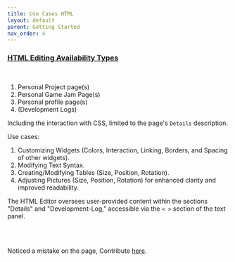 ```yaml
---
title: Use Cases HTML
layout: default
parent: Getting Started
nav_order: 4
---
```


### <ins>HTML Editing Availability Types</ins>

<br>

1. Personal Project page(s)
2. Personal Game Jam Page(s)
3. Personal profile page(s)
4. (Development Logs)

Including the interaction with CSS, limited to the page's `Details` description.


Use cases:

1. Customizing Widgets (Colors, Interaction, Linking, Borders, and Spacing of other widgets).
2. Modifying Text Syntax.
3. Creating/Modifying Tables (Size, Position, Rotation).
4. Adjusting Pictures (Size, Position, Rotation) for enhanced clarity and improved readability.

The HTML Editor oversees user-provided content within the sections "Details" and "Development-Log," accessible via the `< >` section of the text panel. 


<br>


<br>

Noticed a mistake on the page, Contribute [here](https://github.com/VerzatileDev/Itchio_HandBook/tree/main/docs/GettingStarted/usecaseshtml.md).